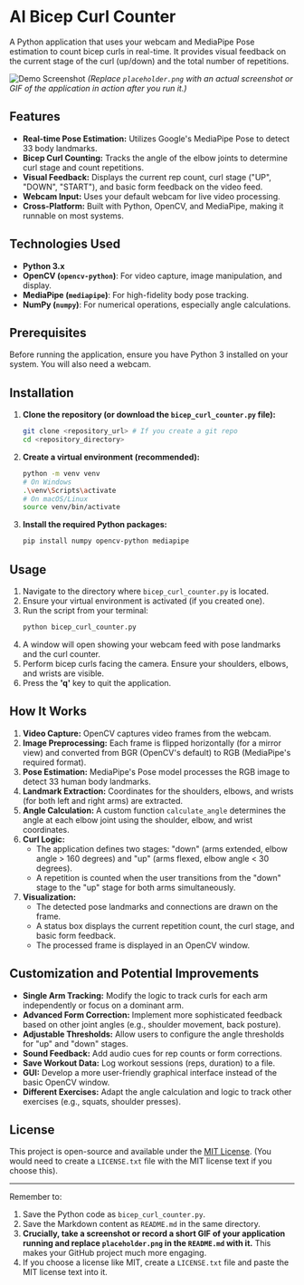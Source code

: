# AI Bicep Curl Counter

A Python application that uses your webcam and MediaPipe Pose estimation to count bicep curls in real-time. It provides visual feedback on the current stage of the curl (up/down) and the total number of repetitions.

![Demo Screenshot](placeholder.png)
*(Replace `placeholder.png` with an actual screenshot or GIF of the application in action after you run it.)*

## Features

-   **Real-time Pose Estimation:** Utilizes Google's MediaPipe Pose to detect 33 body landmarks.
-   **Bicep Curl Counting:** Tracks the angle of the elbow joints to determine curl stage and count repetitions.
-   **Visual Feedback:** Displays the current rep count, curl stage ("UP", "DOWN", "START"), and basic form feedback on the video feed.
-   **Webcam Input:** Uses your default webcam for live video processing.
-   **Cross-Platform:** Built with Python, OpenCV, and MediaPipe, making it runnable on most systems.

## Technologies Used

-   **Python 3.x**
-   **OpenCV (`opencv-python`)**: For video capture, image manipulation, and display.
-   **MediaPipe (`mediapipe`)**: For high-fidelity body pose tracking.
-   **NumPy (`numpy`)**: For numerical operations, especially angle calculations.

## Prerequisites

Before running the application, ensure you have Python 3 installed on your system. You will also need a webcam.

## Installation

1.  **Clone the repository (or download the `bicep_curl_counter.py` file):**
    ```bash
    git clone <repository_url> # If you create a git repo
    cd <repository_directory>
    ```

2.  **Create a virtual environment (recommended):**
    ```bash
    python -m venv venv
    # On Windows
    .\venv\Scripts\activate
    # On macOS/Linux
    source venv/bin/activate
    ```

3.  **Install the required Python packages:**
    ```bash
    pip install numpy opencv-python mediapipe
    ```

## Usage

1.  Navigate to the directory where `bicep_curl_counter.py` is located.
2.  Ensure your virtual environment is activated (if you created one).
3.  Run the script from your terminal:
    ```bash
    python bicep_curl_counter.py
    ```
4.  A window will open showing your webcam feed with pose landmarks and the curl counter.
5.  Perform bicep curls facing the camera. Ensure your shoulders, elbows, and wrists are visible.
6.  Press the **'q'** key to quit the application.

## How It Works

1.  **Video Capture:** OpenCV captures video frames from the webcam.
2.  **Image Preprocessing:** Each frame is flipped horizontally (for a mirror view) and converted from BGR (OpenCV's default) to RGB (MediaPipe's required format).
3.  **Pose Estimation:** MediaPipe's Pose model processes the RGB image to detect 33 human body landmarks.
4.  **Landmark Extraction:** Coordinates for the shoulders, elbows, and wrists (for both left and right arms) are extracted.
5.  **Angle Calculation:** A custom function `calculate_angle` determines the angle at each elbow joint using the shoulder, elbow, and wrist coordinates.
6.  **Curl Logic:**
    -   The application defines two stages: "down" (arms extended, elbow angle > 160 degrees) and "up" (arms flexed, elbow angle < 30 degrees).
    -   A repetition is counted when the user transitions from the "down" stage to the "up" stage for both arms simultaneously.
7.  **Visualization:**
    -   The detected pose landmarks and connections are drawn on the frame.
    -   A status box displays the current repetition count, the curl stage, and basic form feedback.
    -   The processed frame is displayed in an OpenCV window.

## Customization and Potential Improvements

-   **Single Arm Tracking:** Modify the logic to track curls for each arm independently or focus on a dominant arm.
-   **Advanced Form Correction:** Implement more sophisticated feedback based on other joint angles (e.g., shoulder movement, back posture).
-   **Adjustable Thresholds:** Allow users to configure the angle thresholds for "up" and "down" stages.
-   **Sound Feedback:** Add audio cues for rep counts or form corrections.
-   **Save Workout Data:** Log workout sessions (reps, duration) to a file.
-   **GUI:** Develop a more user-friendly graphical interface instead of the basic OpenCV window.
-   **Different Exercises:** Adapt the angle calculation and logic to track other exercises (e.g., squats, shoulder presses).

## License

This project is open-source and available under the [MIT License](LICENSE.txt). (You would need to create a `LICENSE.txt` file with the MIT license text if you choose this).

---

Remember to:
1.  Save the Python code as `bicep_curl_counter.py`.
2.  Save the Markdown content as `README.md` in the same directory.
3.  **Crucially, take a screenshot or record a short GIF of your application running and replace `placeholder.png` in the `README.md` with it.** This makes your GitHub project much more engaging.
4.  If you choose a license like MIT, create a `LICENSE.txt` file and paste the MIT license text into it.
